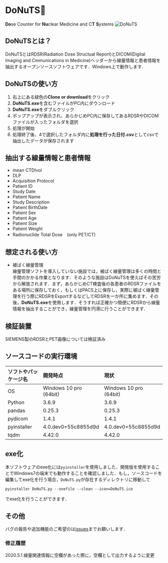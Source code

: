 # DoNuTS🍩
**Do**se Counter for **Nu**clear Medicine and C**T** **S**ystems
![DoNuTS](https://user-images.githubusercontent.com/33772302/74533233-71119600-4f74-11ea-9348-e21f60da4957.png)

## DoNuTSとは？
DoNuTSとはRDSR(Radiation Dose Structual Report)とDICOM(Digital Imaging and Cmmunications in Medicine)ヘッダーから線量情報と患者情報を抽出するオープンソースソフトウェアです．Windows上で動作します．


## DoNuTSの使い方
1. 右上にある緑色の**Clone or download**をクリック
1. **DoNuTS.exe**を含むファイルがPC内にダウンロード
1. **DoNuTS.exe**をダブルクリック
1. ポップアップが表示され、あらかじめPC内に保存してあるRDSRやDICOMファイルが入ったフォルダを選択
1. 処理が開始
1. 処理終了後、4で選択したフォルダ内に**処理を行った日付.csv**としてcsvで抽出したデータが保存されます  

## 抽出する線量情報と患者情報
- mean CTDIvol  
- DLP  
- Acquisition Protocol  
- Patient ID  
- Study Date  
- Patient Name  
- Study Description  
- Patient BirthDate  
- Patient Sex  
- Patient Age  
- Patient Size  
- Patient Weight  
- Radionuclide Total Dose　(only PET/CT)  

## 想定される使い方
- 被ばく線量管理  
線量管理ソフトを導入していない施設では，被ばく線量管理は多くの時間と手間のかかる作業となります．そのような施設はDoNuTSを使えばその苦労から解放されます．まず，あらかじめCT検査後の各患者のRDSRファイルをある場所に保存しておく，もしくはPACS上に保存し，実際に被ばく線量管理を行う際にRDSRをExportするなどしてRDSRを一か所に集めます．その後，**DoNuTS.exe**を使用します．そうすれば正確かつ簡便にRDSRから線量情報を抽出することができ，線量管理を円滑に行うことができます．

## 検証装置
SIEMENS製のRDSRとPET画像については検証済み

## ソースコードの実行環境
| ソフトやパッケージ名 | 開発時点 | 現状 |
|:-----------|:------------|:------------|
| OS | Windows 10 pro (64bit) | Windows 10 pro (64bit) |
| Python | 3.6.9 | 3.6.9 |
| pandas | 0.25.3 | 0.25.3 |
| pydicom | 1.4.1 | 1.4.1 |
| pyinstaller | 4.0.dev0+55c8855d9d | 4.0.dev0+55c8855d9d |
| tqdm | 4.42.0 | 4.42.0 |

## exe化
本ソフトウェアのexe化には`pyinstaller`を使用しました．開発版を使用することでWindows7の端末でも動作することを確認しました．もし，ソースコードを編集してexe化を行う場合，`DoNuTS.py`が存在するディレクトリに移動して
```
pyinstaller DoNuTS.py --onefile --clean --icon=DoNuTS.ico
```
でexe化を行うことができます．

## その他
バグの報告や追加機能のご希望のは[issues](https://github.com/radmodel/DoNuTS/issues)までお願いします．

### 修正履歴
2020.5.1 線量関連情報に空欄があった際に，空欄として出力するように変更